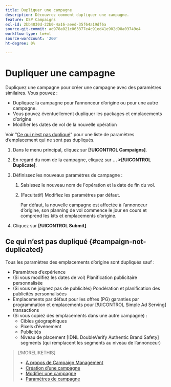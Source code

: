 ```yaml
---
title: Dupliquer une campagne
description: Découvrez comment dupliquer une campagne.
feature: DSP Campaigns
exl-id: 2bb4030d-22b0-4a16-aeed-35f64a19df6a
source-git-commit: ad978a021c063377e4c91ed41e902d98a03749e4
workflow-type: tm+mt
source-wordcount: '200'
ht-degree: 0%

---
```


# Dupliquer une campagne

<!-- Some placements don't have this option. Clarify which placement types aren't eligible -- is it PG placements, or all placements using private inventory? And anything else? -->

Dupliquez une campagne pour créer une campagne avec des paramètres similaires. Vous pouvez :

* Dupliquez la campagne pour l’annonceur d’origine ou pour une autre campagne.
* Vous pouvez éventuellement dupliquer les packages et emplacements d’origine
* Modifier les dates de vol de la nouvelle opération

Voir &quot;[Ce qui n’est pas dupliqué](#campaign-not-duplicated)&quot; pour une liste de paramètres d’emplacement qui ne sont pas dupliqués.

1. Dans le menu principal, cliquez sur **[!UICONTROL Campaigns]**.

1. En regard du nom de la campagne, cliquez sur **... >[!UICONTROL Duplicate]**.

1. Définissez les nouveaux paramètres de campagne :

   1. Saisissez le nouveau nom de l&#39;opération et la date de fin du vol.

   1. (Facultatif) Modifiez les paramètres par défaut.

      Par défaut, la nouvelle campagne est affectée à l’annonceur d’origine, son planning de vol commence le jour en cours et comprend les kits et emplacements d’origine.

1. Cliquez sur **[!UICONTROL Submit]**.

## Ce qui n’est pas dupliqué {#campaign-not-duplicated}

Tous les paramètres des emplacements d’origine sont dupliqués sauf :

* Paramètres d’expérience
* (Si vous modifiez les dates de vol) Planification publicitaire personnalisée
* (Si vous ne joignez pas de publicités) Pondération et planification des publicités personnalisées
* Emplacements par défaut pour les offres (PG) garanties par programmation et emplacements pour [!UICONTROL Simple Ad Serving] transactions
* (Si vous copiez des emplacements dans une autre campagne) :
   * Cibles géographiques
   * Pixels d’événement
   * Publicités
   * Niveau de placement [!DNL DoubleVerify Authentic Brand Safety] segments (qui remplacent les segments au niveau de l’annonceur)

>[!MORELIKETHIS]
>
>* [À propos de Campaign Management](campaign-about.md)
>* [Création d’une campagne](campaign-create.md)
>* [Modifier une campagne](campaign-edit.md)
>* [Paramètres de campagne](campaign-settings.md)

